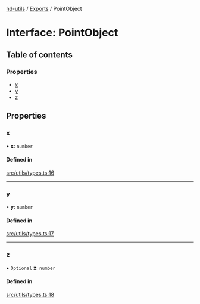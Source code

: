 [hd-utils](../README.md) / [Exports](../modules.md) / PointObject

# Interface: PointObject

## Table of contents

### Properties

- [x](PointObject.md#x)
- [y](PointObject.md#y)
- [z](PointObject.md#z)

## Properties

### x

• **x**: `number`

#### Defined in

[src/utils/types.ts:16](https://github.com/AhmadHddad/h-utils/blob/5bfbb1a/src/utils/types.ts#L16)

___

### y

• **y**: `number`

#### Defined in

[src/utils/types.ts:17](https://github.com/AhmadHddad/h-utils/blob/5bfbb1a/src/utils/types.ts#L17)

___

### z

• `Optional` **z**: `number`

#### Defined in

[src/utils/types.ts:18](https://github.com/AhmadHddad/h-utils/blob/5bfbb1a/src/utils/types.ts#L18)
